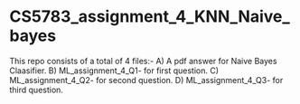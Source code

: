 # CS5783_assignment_4_KNN_Naive_bayes

This repo consists of a total of 4 files:-
A) A pdf answer for Naive Bayes Claasifier.
B) ML_assignment_4_Q1- for first question.
C) ML_assignment_4_Q2- for second question.
D) ML_assignment_4_Q3- for third question.
